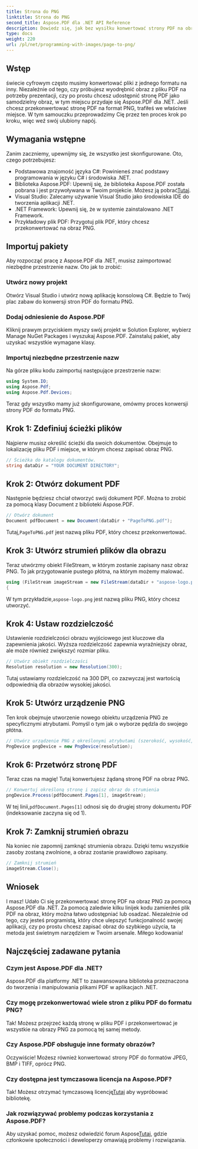 ```yaml
---
title: Strona do PNG
linktitle: Strona do PNG
second_title: Aspose.PDF dla .NET API Reference
description: Dowiedz się, jak bez wysiłku konwertować strony PDF na obrazy PNG za pomocą Aspose.PDF dla .NET, korzystając z naszego szczegółowego samouczka krok po kroku.
type: docs
weight: 220
url: /pl/net/programming-with-images/page-to-png/
---
```

## Wstęp

świecie cyfrowym często musimy konwertować pliki z jednego formatu na inny. Niezależnie od tego, czy próbujesz wyodrębnić obraz z pliku PDF na potrzeby prezentacji, czy po prostu chcesz udostępnić stronę PDF jako samodzielny obraz, w tym miejscu przydaje się Aspose.PDF dla .NET. Jeśli chcesz przekonwertować stronę PDF na format PNG, trafiłeś we właściwe miejsce. W tym samouczku przeprowadzimy Cię przez ten proces krok po kroku, więc weź swój ulubiony napój.

## Wymagania wstępne

Zanim zaczniemy, upewnijmy się, że wszystko jest skonfigurowane. Oto, czego potrzebujesz:
- Podstawowa znajomość języka C#: Powinieneś znać podstawy programowania w języku C# i środowiska .NET.
-  Biblioteka Aspose.PDF: Upewnij się, że biblioteka Aspose.PDF została pobrana i jest przywoływana w Twoim projekcie. Możesz ją pobrać[Tutaj](https://releases.aspose.com/pdf/net/).
- Visual Studio: Zalecamy używanie Visual Studio jako środowiska IDE do tworzenia aplikacji .NET.
- .NET Framework: Upewnij się, że w systemie zainstalowano .NET Framework.
- Przykładowy plik PDF: Przygotuj plik PDF, który chcesz przekonwertować na obraz PNG.

## Importuj pakiety

Aby rozpocząć pracę z Aspose.PDF dla .NET, musisz zaimportować niezbędne przestrzenie nazw. Oto jak to zrobić:

### Utwórz nowy projekt

Otwórz Visual Studio i utwórz nową aplikację konsolową C#. Będzie to Twój plac zabaw do konwersji stron PDF do formatu PNG.

### Dodaj odniesienie do Aspose.PDF

Kliknij prawym przyciskiem myszy swój projekt w Solution Explorer, wybierz Manage NuGet Packages i wyszukaj Aspose.PDF. Zainstaluj pakiet, aby uzyskać wszystkie wymagane klasy.

### Importuj niezbędne przestrzenie nazw

Na górze pliku kodu zaimportuj następujące przestrzenie nazw:

```csharp
using System.IO;
using Aspose.Pdf;
using Aspose.Pdf.Devices;
```

Teraz gdy wszystko mamy już skonfigurowane, omówmy proces konwersji strony PDF do formatu PNG.

## Krok 1: Zdefiniuj ścieżki plików

Najpierw musisz określić ścieżki dla swoich dokumentów. Obejmuje to lokalizację pliku PDF i miejsce, w którym chcesz zapisać obraz PNG. 

```csharp
// Ścieżka do katalogu dokumentów.
string dataDir = "YOUR DOCUMENT DIRECTORY";
```

## Krok 2: Otwórz dokument PDF

Następnie będziesz chciał otworzyć swój dokument PDF. Można to zrobić za pomocą klasy Document z biblioteki Aspose.PDF.

```csharp
// Otwórz dokument
Document pdfDocument = new Document(dataDir + "PageToPNG.pdf");
```

 Tutaj,`PageToPNG.pdf` jest nazwą pliku PDF, który chcesz przekonwertować.

## Krok 3: Utwórz strumień plików dla obrazu

Teraz utwórzmy obiekt FileStream, w którym zostanie zapisany nasz obraz PNG. To jak przygotowanie pustego płótna, na którym możemy malować.

```csharp
using (FileStream imageStream = new FileStream(dataDir + "aspose-logo.png", FileMode.Create))
{
```

 W tym przykładzie,`aspose-logo.png` jest nazwą pliku PNG, który chcesz utworzyć.

## Krok 4: Ustaw rozdzielczość

Ustawienie rozdzielczości obrazu wyjściowego jest kluczowe dla zapewnienia jakości. Wyższa rozdzielczość zapewnia wyraźniejszy obraz, ale może również zwiększyć rozmiar pliku.

```csharp
// Utwórz obiekt rozdzielczości
Resolution resolution = new Resolution(300);
```

Tutaj ustawiamy rozdzielczość na 300 DPI, co zazwyczaj jest wartością odpowiednią dla obrazów wysokiej jakości.

## Krok 5: Utwórz urządzenie PNG

Ten krok obejmuje utworzenie nowego obiektu urządzenia PNG ze specyficznymi atrybutami. Pomyśl o tym jak o wyborze pędzla do swojego płótna.

```csharp
// Utwórz urządzenie PNG z określonymi atrybutami (szerokość, wysokość, rozdzielczość)
PngDevice pngDevice = new PngDevice(resolution);
```

## Krok 6: Przetwórz stronę PDF

Teraz czas na magię! Tutaj konwertujesz żądaną stronę PDF na obraz PNG.

```csharp
// Konwertuj określoną stronę i zapisz obraz do strumienia
pngDevice.Process(pdfDocument.Pages[1], imageStream);
```

 W tej linii,`pdfDocument.Pages[1]` odnosi się do drugiej strony dokumentu PDF (indeksowanie zaczyna się od 1).

## Krok 7: Zamknij strumień obrazu

Na koniec nie zapomnij zamknąć strumienia obrazu. Dzięki temu wszystkie zasoby zostaną zwolnione, a obraz zostanie prawidłowo zapisany.

```csharp
// Zamknij strumień
imageStream.Close();
```

## Wniosek

I masz! Udało Ci się przekonwertować stronę PDF na obraz PNG za pomocą Aspose.PDF dla .NET. Za pomocą zaledwie kilku linijek kodu zamieniłeś plik PDF na obraz, który można łatwo udostępniać lub osadzać. Niezależnie od tego, czy jesteś programistą, który chce ulepszyć funkcjonalność swojej aplikacji, czy po prostu chcesz zapisać obraz do szybkiego użycia, ta metoda jest świetnym narzędziem w Twoim arsenale. Miłego kodowania!

## Najczęściej zadawane pytania

### Czym jest Aspose.PDF dla .NET?  
Aspose.PDF dla platformy .NET to zaawansowana biblioteka przeznaczona do tworzenia i manipulowania plikami PDF w aplikacjach .NET.

### Czy mogę przekonwertować wiele stron z pliku PDF do formatu PNG?  
Tak! Możesz przejrzeć każdą stronę w pliku PDF i przekonwertować je wszystkie na obrazy PNG za pomocą tej samej metody.

### Czy Aspose.PDF obsługuje inne formaty obrazów?  
Oczywiście! Możesz również konwertować strony PDF do formatów JPEG, BMP i TIFF, oprócz PNG.

### Czy dostępna jest tymczasowa licencja na Aspose.PDF?  
 Tak! Możesz otrzymać tymczasową licencję[Tutaj](https://purchase.aspose.com/temporary-license/) aby wypróbować bibliotekę.

### Jak rozwiązywać problemy podczas korzystania z Aspose.PDF?  
 Aby uzyskać pomoc, możesz odwiedzić forum Aspose[Tutaj](https://forum.aspose.com/c/pdf/10), gdzie członkowie społeczności i deweloperzy omawiają problemy i rozwiązania.
